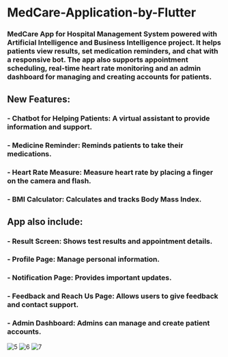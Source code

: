 # MedCare-Application-by-Flutter
### MedCare App for Hospital Management System powered with Artificial Intelligence and Business Intelligence project. It helps patients view results, set medication reminders, and chat with a responsive bot. The app also supports appointment scheduling, real-time heart rate monitoring and an admin dashboard for managing and creating accounts for patients.

## New Features:
### - Chatbot for Helping Patients: A virtual assistant to provide information and support.
### - Medicine Reminder: Reminds patients to take their medications.
### - Heart Rate Measure: Measure heart rate by placing a finger on the camera and flash.
### - BMI Calculator: Calculates and tracks Body Mass Index.

## App also include:
### - Result Screen: Shows test results and appointment details.
### - Profile Page: Manage personal information.
### - Notification Page: Provides important updates.
### - Feedback and Reach Us Page: Allows users to give feedback and contact support.
### - Admin Dashboard: Admins can manage and create patient accounts.

![5](https://github.com/A7medbagha/MedCare-Application-by-Flutter/assets/100593082/4ada392d-4981-4887-a65d-75a5f47d1587)
![6](https://github.com/A7medbagha/MedCare-Application-by-Flutter/assets/100593082/f94812c1-8c66-4a62-9316-9aa315659e47)
![7](https://github.com/A7medbagha/MedCare-Application-by-Flutter/assets/100593082/b2f72248-0ccb-4da8-8269-a901fbb01464)
